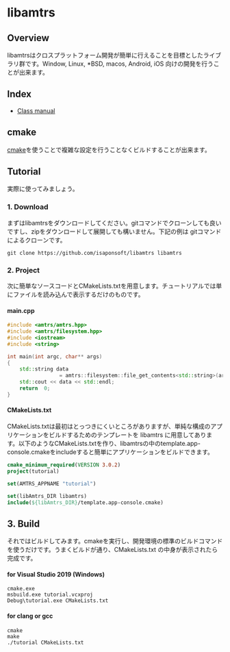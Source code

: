 # libamtrs

## Overview

libamtrsはクロスプラットフォーム開発が簡単に行えることを目標としたライブラリ群です。Window, Linux, *BSD, macos, Android, iOS 向けの開発を行うことが出来ます。

## Index

* [Class manual](classes.md)

## cmake

[cmake](http://cmake.org)を使うことで複雑な設定を行うことなくビルドすることが出来ます。

## Tutorial

実際に使ってみましょう。

### 1. Download

まずはlibamtrsをダウンロードしてください。gitコマンドでクローンしても良いですし、zipをダウンロードして展開しても構いません。下記の例は gitコマンドによるクローンです。

```shell
git clone https://github.com/isaponsoft/libamtrs libamtrs
```

### 2. Project

次に簡単なソースコードとCMakeLists.txtを用意します。チュートリアルでは単にファイルを読み込んで表示するだけのものです。

#### main.cpp

```c++
#include <amtrs/amtrs.hpp>
#include <amtrs/filesystem.hpp>
#include <iostream>
#include <string>

int main(int argc, char** args)
{
	std::string data
                 = amtrs::filesystem::file_get_contents<std::string>(args[1]);
	std::cout << data << std::endl;
	return	0;
}
```

#### CMakeLists.txt

CMakeLists.txtは最初はとっつきにくいところがありますが、単純な構成のアプリケーションをビルドするためのテンプレートを libamtrs に用意してあります。以下のようなCMakeLists.txtを作り、libamtrsの中のtemplate.app-console.cmakeをincludeすると簡単にアプリケーションをビルドできます。

```cmake
cmake_minimum_required(VERSION 3.0.2)
project(tutorial)

set(AMTRS_APPNAME "tutorial")

set(libAmtrs_DIR libamtrs)
include(${libAmtrs_DIR}/template.app-console.cmake)
```

## 3. Build

それではビルドしてみます。cmakeを実行し、開発環境の標準のビルドコマンドを使うだけです。うまくビルドが通り、CMakeLists.txt の中身が表示されたら完成です。

#### for Visual Studio 2019 (Windows)

```shell
cmake.exe
msbuild.exe tutorial.vcxproj
Debug\tutorial.exe CMakeLists.txt
```

#### for clang or gcc

```shell
cmake
make
./tutorial CMakeLists.txt
```
